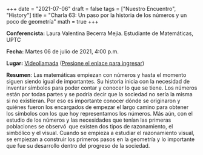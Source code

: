 +++
date      = "2021-07-06"
draft     = false
tags      = ["Nuestro Encuentro", "History"]
title     = "Charla 63: Un paso por la historia de los números y un poco de geometría"
math      = true
+++

**Conferencista:**  Laura Valentina Becerra Mejía. Estudiante de Matemáticas, UPTC

**Fecha:** Martes 06 de julio de 2021, 4:00 p.m.

**Lugar:** [Videollamada](https://meet.google.com/izy-pzig-pbf)  ([Presione el enlace para ingresar](https://meet.google.com/izy-pzig-pbf))

**Resumen**: Las matemáticas empiezan con números y hasta el momento siguen siendo igual de importantes. Su historia inicia con la necesidad de inventar símbolos para poder contar y conocer lo que se tiene. Los números están por todas partes y se podría decir que la sociedad no sería la misma si no existieran. Por eso es importante conocer dónde se originaron y quiénes fueron los encargados de empezar el largo camino para obtener los símbolos con los que hoy representamos los números. Más aún, con el estudio de los números y las necesidades que tenían las primeras poblaciones se observó que existen dos tipos de razonamiento, el simbólico y el visual. Cuando se empieza a estudiar el razonamiento visual, se empiezan a construir los primeros pasos en la geometría y lo importante que fue su desarrollo dentro del progreso de la sociedad.
